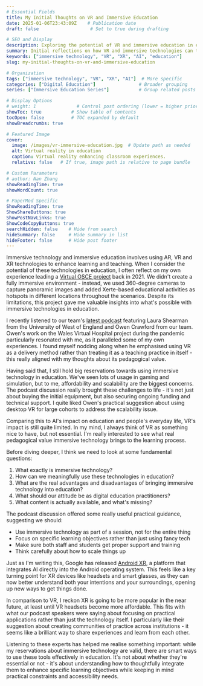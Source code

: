```yaml
---
# Essential Fields
title: My Initial Thoughts on VR and Immersive Education
date: 2025-01-06T23:43:09Z    # Publication date
draft: false                   # Set to true during drafting

# SEO and Display
description: Exploring the potential of VR and immersive education in enhancing learning experiences.
summary: Initial reflections on how VR and immersive technologies can transform education.
keywords: ["immersive technology", "VR", "XR", "AI", "education"]
slug: my-initial-thoughts-on-vr-and-immersive-education

# Organization
tags: ["immersive technology", "VR", "XR", "AI"]  # More specific
categories: ["Digital Education"]                # Broader grouping
series: ["Immersive Education Series"]           # Group related posts

# Display Options
# weight: 1               # Control post ordering (lower = higher priority)
showToc: true           # Show table of contents
tocOpen: false          # TOC expanded by default
showBreadcrumbs: true

# Featured Image
cover:
  image: /images/vr-immersive-education.jpg  # Update path as needed
  alt: Virtual reality in education
  caption: Virtual reality enhancing classroom experiences.
  relative: false   # If true, image path is relative to page bundle

# Custom Parameters
# author: Nan Zhang
showReadingTime: true
showWordCount: true

# PaperMod Specific
ShowReadingTime: true
ShowShareButtons: true
ShowPostNavLinks: true
ShowCodeCopyButtons: true
searchHidden: false    # Hide from search
hideSummary: false     # Hide summary in list
hideFooter: false      # Hide post footer
---
```


Immersive technology and immersive education involves using AR, VR and XR technologies to enhance learning and teaching. When I consider the potential of these technologies in education, I often reflect on my own experience leading a [Virtual OSCE project](/portfolio/virtual-isces/) back in 2021. We didn't create a fully immersive environment - instead, we used 360-degree cameras to capture panoramic images and added Xerte-based educational activities as hotspots in different locations throughout the scenarios. Despite its limitations, this project gave me valuable insights into what's possible with immersive technologies in education.

I recently listened to our team's [latest podcast](https://spotifycreators-web.app.link/e/odD6e0j6hPb) featuring Laura Shearman from the University of West of England and Owen Crawford from our team. Owen's work on the Wales Virtual Hospital project during the pandemic particularly resonated with me, as it paralleled some of my own experiences. I found myself nodding along when he emphasised using VR as a delivery method rather than treating it as a teaching practice in itself - this really aligned with my thoughts about its pedagogical value.

Having said that, I still hold big reservations towards using immersive technology in education. We've seen lots of usage in gaming and simulation, but to me, affordability and scalability are the biggest concerns. The podcast discussion really brought these challenges to life - it's not just about buying the initial equipment, but also securing ongoing funding and technical support. I quite liked Owen's practical suggestion about using desktop VR for large cohorts to address the scalability issue.

Comparing this to AI's impact on education and people's everyday life, VR's impact is still quite limited. In my mind, I always think of VR as something nice to have, but not essential. I'm really interested to see what real pedagogical value immersive technology brings to the learning process.

Before diving deeper, I think we need to look at some fundamental questions:

1. What exactly is immersive technology?
2. How can we meaningfully use these technologies in education?
3. What are the real advantages and disadvantages of bringing immersive technology into education?
4. What should our attitude be as digital education practitioners?
5. What content is actually available, and what's missing?

The podcast discussion offered some really useful practical guidance, suggesting we should:

- Use immersive technology as part of a session, not for the entire thing
- Focus on specific learning objectives rather than just using fancy tech
- Make sure both staff and students get proper support and training
- Think carefully about how to scale things up

Just as I'm writing this, Google has released [Android XR](https://blog.google/products/android/android-xr/), a platform that integrates AI directly into the Android operating system. This feels like a key turning point for XR devices like headsets and smart glasses, as they can now better understand both your intentions and your surroundings, opening up new ways to get things done.

In comparison to VR, I reckon XR is going to be more popular in the near future, at least until VR headsets become more affordable. This fits with what our podcast speakers were saying about focusing on practical applications rather than just the technology itself. I particularly like their suggestion about creating communities of practice across institutions - it seems like a brilliant way to share experiences and learn from each other.

Listening to these experts has helped me realise something important: while my reservations about immersive technology are valid, there are smart ways to use these tools effectively in education. It's not about whether they're essential or not - it's about understanding how to thoughtfully integrate them to enhance specific learning objectives while keeping in mind practical constraints and accessibility needs.
